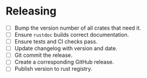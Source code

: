 # Releasing

- [ ] Bump the version number of all crates that need it.
- [ ] Ensure `rustdoc` builds correct documentation.
- [ ] Ensure tests and CI checks pass.
- [ ] Update changelog with version and date.
- [ ] Git commit the release.
- [ ] Create a corresponding GitHub release.
- [ ] Publish version to rust registry.
